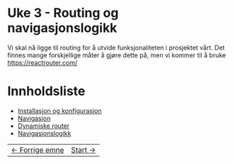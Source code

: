 # Uke 3 - Routing og navigasjonslogikk
Vi skal nå ligge til routing for å utvide funksjonaliteten i prosjektet vårt. Det finnes mange forskjellige måter å gjøre dette på, men vi kommer til å bruke https://reactrouter.com/

# Innholdsliste
- [Installasjon og konfigurasjon](./1_installing.md)
- [Navigasjon](./2_routing.md)
- [Dynamiske router](./3_dynamic_route.md)
- [Navigasjonslogikk](./4_middleware.md)

<table width="100%">
  <tr>
    <td><a href="../week_2/README.md">← Forrige emne</a></td>
    <td align="right"><a href="1_configuration.md">Start →</a></td>
  </tr>
</table>